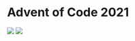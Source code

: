 Advent of Code 2021
===================

![](https://img.shields.io/badge/stars%20⭐-28-yellow) ![](https://img.shields.io/badge/days%20completed-14-red)